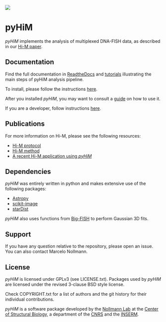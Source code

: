 

![](docs/website_illustration.png)

# pyHiM

*pyHiM* implements the analysis of multiplexed DNA-FISH data, as described in our [Hi-M paper](https://www.nature.com/articles/s41596-019-0269-9).

## Documentation

Find the full documentation in [ReadtheDocs](https://pyhim.readthedocs.io/en/latest/) and [tutorials](https://pyhim.readthedocs.io/en/latest/getting_started/tutorials.html) illustrating the main steps of pyHiM analysis pipeline. 

To install, please follow the instructions [here](https://pyhim.readthedocs.io/en/latest/getting_started/quick_install.html).

After you installed *pyHiM*, you may want to consult a [guide](https://pyhim.readthedocs.io/en/latest/user_guide/pyhim_presentation.html) on how to use it. 

If you are a developer, follow instructions [here](https://pyhim.readthedocs.io/en/latest/contributor/dev_env.html).

## Publications

For more information on Hi-M, please see the following resources:
- [Hi-M protocol](https://github.com/NollmannLab/HiM_protocol)
- [Hi-M method](https://www.cell.com/molecular-cell/fulltext/S1097-2765(19)30011-5)
- [A recent Hi-M application using *pyHiM*](https://www.nature.com/articles/s41588-021-00816-z)

## Dependencies

*pyHiM* was entirely written in python and makes extensive use of the following packages:

- [Astropy](https://www.astropy.org/)
- [scikit-image](https://scikit-image.org/)
- [starDist](https://github.com/stardist/stardist)

*pyHiM* also uses functions from [Big-FISH](https://github.com/fish-quant/big-fish) to perform Gaussian 3D fits.


## Support

If you have any question relative to the repository, please open an issue. You can also contact Marcelo Nollmann.

## License

*pyHiM* is licensed under GPLv3 (see LICENSE.txt).
Packages used by *pyHiM* are licensed under the revised 3-clause BSD style license.

Check COPYRIGHT.txt for a list of authors and the git history for their individual contributions.

*pyHiM* is a software package developed by the [Nollmann Lab](http://www.nollmannlab.org) at the [Center of Structural Biology](http://www.cbs.cnrs.fr), a department of the [CNRS](http://www.cnrs.fr) and the [INSERM](http://www.inserm.fr). 

